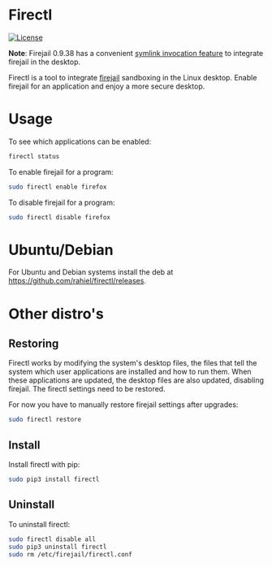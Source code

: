 Firectl
=======

[![License](https://img.shields.io/badge/License-GPLv2+-blue.svg)](https://github.com/rahiel/firectl/blob/master/LICENSE.txt)

**Note**: Firejail 0.9.38 has a convenient
[symlink invocation feature](https://l3net.wordpress.com/2016/02/04/firejail-0-9-38-release-announcement/)
to integrate firejail in the desktop.

Firectl is a tool to integrate [firejail](https://firejail.wordpress.com/)
sandboxing in the Linux desktop. Enable firejail for an application and enjoy a
more secure desktop.

# Usage

To see which applications can be enabled:
``` bash
firectl status
```

To enable firejail for a program:
``` bash
sudo firectl enable firefox
```

To disable firejail for a program:
``` bash
sudo firectl disable firefox
```

# Ubuntu/Debian

For Ubuntu and Debian systems install the deb at
<https://github.com/rahiel/firectl/releases>.

# Other distro's

## Restoring

Firectl works by modifying the system's desktop files, the files that tell the
system which user applications are installed and how to run them. When these
applications are updated, the desktop files are also updated, disabling
firejail. The firectl settings need to be restored.

For now you have to manually restore firejail settings after upgrades:
``` bash
sudo firectl restore
```

## Install

Install firectl with pip:
``` bash
sudo pip3 install firectl
```

## Uninstall

To uninstall firectl:
``` bash
sudo firectl disable all
sudo pip3 uninstall firectl
sudo rm /etc/firejail/firectl.conf
```
